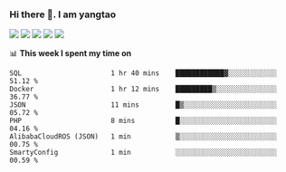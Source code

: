 ### Hi there 👋. I am yangtao 

<!-- **runtu666/runtu666** is a ✨ _special_ ✨ repository because its `README.md` (this file) appears on your GitHub profile. -->

![](https://github-profile-summary-cards.vercel.app/api/cards/profile-details?username=runtu666&theme=github)
![](https://github-profile-summary-cards.vercel.app/api/cards/repos-per-language?username=runtu666&theme=github)
![](https://github-profile-summary-cards.vercel.app/api/cards/most-commit-language?username=runtu666&theme=github)
![](https://github-profile-summary-cards.vercel.app/api/cards/stats?&username=runtu666&theme=github)
![](https://github-profile-summary-cards.vercel.app/api/cards/productive-time?username=runtu666&theme=github)

📊 **This week I spent my time on**
<!--START_SECTION:waka-->

```text
SQL                      1 hr 40 mins    ████████████▓░░░░░░░░░░░░   51.12 %
Docker                   1 hr 12 mins    █████████▒░░░░░░░░░░░░░░░   36.77 %
JSON                     11 mins         █▒░░░░░░░░░░░░░░░░░░░░░░░   05.72 %
PHP                      8 mins          █░░░░░░░░░░░░░░░░░░░░░░░░   04.16 %
AlibabaCloudROS (JSON)   1 min           ▒░░░░░░░░░░░░░░░░░░░░░░░░   00.75 %
SmartyConfig             1 min           ░░░░░░░░░░░░░░░░░░░░░░░░░   00.59 %
```

<!--END_SECTION:waka-->


[comment]: <> (Here are some ideas to get you started:)

[comment]: <> (- 🔭 I’m currently working on tal)

[comment]: <> (- 🌱 I’m currently learning devops)

[comment]: <> (- 👯 I’m looking to collaborate on ...)

[comment]: <> (- 🤔 I’m looking for help with ...)

[comment]: <> (- 💬 Ask me about ...)

[comment]: <> (- 📫 How to reach me: ...)

[comment]: <> (- 😄 Pronouns: ...)

[comment]: <> (- ⚡ Fun fact: ...)
